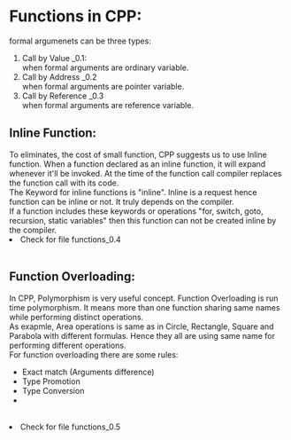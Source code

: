 # Functions in CPP:
formal argumenets can be three types:
  1. Call by Value _0.1: <br>
      when formal arguments are ordinary variable. <br>
  2. Call by Address _0.2 <br>
      when formal arguments are pointer variable. <br>
  3. Call by Reference _0.3 <br>
        when formal arguments are reference variable. 
<h2> Inline Function: </h2>
To eliminates, the cost of small function, CPP suggests us to use Inline function. When a function declared as an inline function, it will expand whenever it'll be invoked. At the time of the function call compiler replaces the function call with its code.<br>
The Keyword for inline functions is "inline". Inline is a request hence function can be inline or not. It truly depends on the compiler.<br>
If a function includes these keywords or operations "for, switch, goto, recursion, static variables" then this function can not be created inline by the compiler. <br> 
<li>Check for file functions_0.4</li>
<br/>
<h2> Function Overloading: </h2>
In CPP, Polymorphism is very useful concept. Function Overloading is run time polymorphism. It means more than one function sharing same names while performing distinct operations. </br>
As exapmle, Area operations is same as in Circle, Rectangle, Square and Parabola with different formulas. Hence they all are using same name for performing different operations. 
</br>
For function overloading there are some rules: </br>
    <ul><li>Exact match (Arguments difference) </li><li>Type Promotion</li><li>Type Conversion</li><li></ul></br>
<li>Check for file functions_0.5</li>

